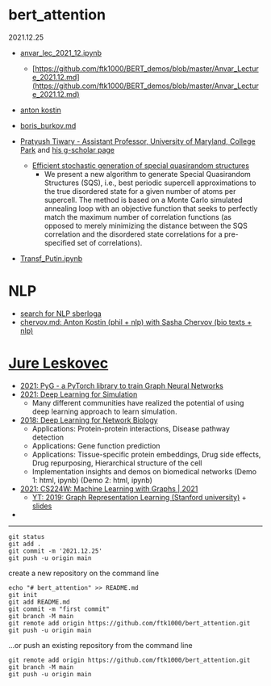 # bert_attention

2021.12.25


* [anvar_lec_2021_12.ipynb](anvar_lec_2021_12.ipynb)
  * [https://github.com/ftk1000/BERT_demos/blob/master/Anvar_Lecture_2021.12.md](https://github.com/ftk1000/BERT_demos/blob/master/Anvar_Lecture_2021.12.md) 
  
* [anton kostin](anton_kostin.md)
  
* [boris_burkov.md](boris_burkov.md)

* [Pratyush Tiwary - Assistant Professor, University of Maryland, College Park](https://chem.umd.edu/people/pratyush-tiwary) and [his g-scholar page](https://scholar.google.com/citations?user=v-NQD2cAAAAJ&hl=en)

  * [Efficient stochastic generation of special quasirandom structures](https://scholar.google.com/citations?view_op=view_citation&hl=en&user=v-NQD2cAAAAJ&alert_preview_top_rm=2&citation_for_view=v-NQD2cAAAAJ:hqOjcs7Dif8C)
    * We present a new algorithm to generate Special Quasirandom Structures (SQS), i.e., best periodic supercell approximations to the true disordered state for a given number of atoms per supercell. The method is based on a Monte Carlo simulated annealing loop with an objective function that seeks to perfectly match the maximum number of correlation functions (as opposed to merely minimizing the distance between the SQS correlation and the disordered state correlations for a pre-specified set of correlations).  
    
* [Transf_Putin.ipynb](Transf_Putin.ipynb)



# NLP

* [search for NLP sberloga](https://www.youtube.com/results?search_query=%D0%90%D0%BD%D1%82%D0%BE%D0%BD+%D0%9A%D0%BE%D1%81%D1%82%D0%B8%D0%BD+sberloga)
* [chervov.md: Anton Kostin (phil + nlp) with Sasha Chervov (bio texts + nlp)](chervov.md)

# [Jure Leskovec](https://cs.stanford.edu/people/jure/)

* [2021: PyG - a PyTorch  library to train Graph Neural Networks](https://www.pyg.org/)
* [2021: Deep Learning for Simulation](https://simdl.github.io/overview/)
    * Many different communities have realized the potential of using deep learning approach to learn simulation. 
* [2018: Deep Learning for Network Biology](http://snap.stanford.edu/deepnetbio-ismb/)
    * Applications: Protein-protein interactions, Disease pathway detection
    * Applications: Gene function prediction
    * Applications: Tissue-specific protein embeddings, Drug side effects, Drug repurposing, Hierarchical structure of the cell
    * Implementation insights and demos on biomedical networks (Demo 1: html, ipynb) (Demo 2: html, ipynb) 
* [2021: CS224W: Machine Learning with Graphs | 2021](https://www.youtube.com/playlist?list=PLoROMvodv4rPLKxIpqhjhPgdQy7imNkDn)
   * [YT: 2019: Graph Representation Learning (Stanford university)](https://www.youtube.com/watch?v=YrhBZUtgG4E) + [slides](http://snap.stanford.edu/class/cs224w-2018/handouts/09-node2vec.pdf)
* 



---

    git status
    git add .
    git commit -m '2021.12.25'
    git push -u origin main

create a new repository on the command line

    echo "# bert_attention" >> README.md
    git init
    git add README.md
    git commit -m "first commit"
    git branch -M main
    git remote add origin https://github.com/ftk1000/bert_attention.git
    git push -u origin main

…or push an existing repository from the command line

    git remote add origin https://github.com/ftk1000/bert_attention.git
    git branch -M main
    git push -u origin main
